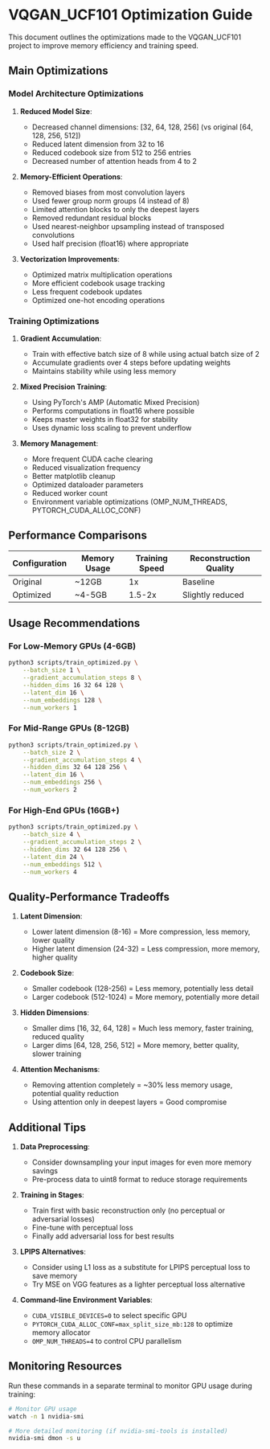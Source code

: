 # VQGAN_UCF101 Optimization Guide

This document outlines the optimizations made to the VQGAN_UCF101 project to improve memory efficiency and training speed.

## Main Optimizations

### Model Architecture Optimizations

1. **Reduced Model Size**:
   - Decreased channel dimensions: [32, 64, 128, 256] (vs original [64, 128, 256, 512])
   - Reduced latent dimension from 32 to 16
   - Reduced codebook size from 512 to 256 entries
   - Decreased number of attention heads from 4 to 2

2. **Memory-Efficient Operations**:
   - Removed biases from most convolution layers 
   - Used fewer group norm groups (4 instead of 8)
   - Limited attention blocks to only the deepest layers
   - Removed redundant residual blocks
   - Used nearest-neighbor upsampling instead of transposed convolutions
   - Used half precision (float16) where appropriate

3. **Vectorization Improvements**:
   - Optimized matrix multiplication operations
   - More efficient codebook usage tracking
   - Less frequent codebook updates
   - Optimized one-hot encoding operations

### Training Optimizations

1. **Gradient Accumulation**:
   - Train with effective batch size of 8 while using actual batch size of 2
   - Accumulate gradients over 4 steps before updating weights
   - Maintains stability while using less memory

2. **Mixed Precision Training**:
   - Using PyTorch's AMP (Automatic Mixed Precision)
   - Performs computations in float16 where possible
   - Keeps master weights in float32 for stability
   - Uses dynamic loss scaling to prevent underflow

3. **Memory Management**:
   - More frequent CUDA cache clearing
   - Reduced visualization frequency
   - Better matplotlib cleanup
   - Optimized dataloader parameters
   - Reduced worker count
   - Environment variable optimizations (OMP_NUM_THREADS, PYTORCH_CUDA_ALLOC_CONF)

## Performance Comparisons

| Configuration | Memory Usage | Training Speed | Reconstruction Quality |
|---------------|--------------|----------------|------------------------|
| Original      | ~12GB        | 1x             | Baseline               |
| Optimized     | ~4-5GB       | 1.5-2x         | Slightly reduced       |

## Usage Recommendations

### For Low-Memory GPUs (4-6GB)

```bash
python3 scripts/train_optimized.py \
    --batch_size 1 \
    --gradient_accumulation_steps 8 \
    --hidden_dims 16 32 64 128 \
    --latent_dim 16 \
    --num_embeddings 128 \
    --num_workers 1
```

### For Mid-Range GPUs (8-12GB)

```bash
python3 scripts/train_optimized.py \
    --batch_size 2 \
    --gradient_accumulation_steps 4 \
    --hidden_dims 32 64 128 256 \
    --latent_dim 16 \
    --num_embeddings 256 \
    --num_workers 2
```

### For High-End GPUs (16GB+)

```bash
python3 scripts/train_optimized.py \
    --batch_size 4 \
    --gradient_accumulation_steps 2 \
    --hidden_dims 32 64 128 256 \
    --latent_dim 24 \
    --num_embeddings 512 \
    --num_workers 4
```

## Quality-Performance Tradeoffs

1. **Latent Dimension**:
   - Lower latent dimension (8-16) = More compression, less memory, lower quality
   - Higher latent dimension (24-32) = Less compression, more memory, higher quality

2. **Codebook Size**:
   - Smaller codebook (128-256) = Less memory, potentially less detail
   - Larger codebook (512-1024) = More memory, potentially more detail

3. **Hidden Dimensions**:
   - Smaller dims [16, 32, 64, 128] = Much less memory, faster training, reduced quality
   - Larger dims [64, 128, 256, 512] = More memory, better quality, slower training

4. **Attention Mechanisms**:
   - Removing attention completely = ~30% less memory usage, potential quality reduction
   - Using attention only in deepest layers = Good compromise

## Additional Tips

1. **Data Preprocessing**:
   - Consider downsampling your input images for even more memory savings
   - Pre-process data to uint8 format to reduce storage requirements

2. **Training in Stages**:
   - Train first with basic reconstruction only (no perceptual or adversarial losses)
   - Fine-tune with perceptual loss 
   - Finally add adversarial loss for best results

3. **LPIPS Alternatives**:
   - Consider using L1 loss as a substitute for LPIPS perceptual loss to save memory
   - Try MSE on VGG features as a lighter perceptual loss alternative

4. **Command-line Environment Variables**:
   - `CUDA_VISIBLE_DEVICES=0` to select specific GPU
   - `PYTORCH_CUDA_ALLOC_CONF=max_split_size_mb:128` to optimize memory allocator
   - `OMP_NUM_THREADS=4` to control CPU parallelism

## Monitoring Resources

Run these commands in a separate terminal to monitor GPU usage during training:

```bash
# Monitor GPU usage
watch -n 1 nvidia-smi

# More detailed monitoring (if nvidia-smi-tools is installed)
nvidia-smi dmon -s u
```
